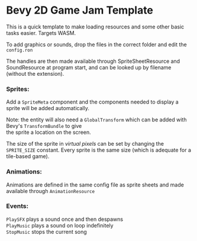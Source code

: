 # Bevy 2D Game Jam Template

This is a quick template to make loading resources and some other basic tasks easier.
Targets WASM.

To add graphics or sounds, drop the files in the correct folder and edit the `config.ron`

The handles are then made available through SpriteSheetResource and SoundResource at program start, and can be looked up by filename (without the extension).

### Sprites:
Add a `SpriteMeta` component and the components needed to display a sprite will be added automatically.

Note: the entity will also need a `GlobalTransform` which can be added with Bevy's `TransformBundle` to give  
the sprite a location on the screen.

The size of the sprite in *virtual pixels* can be set by changing the `SPRITE_SIZE` constant. Every sprite is the same size (which is adequate for a tile-based game).

### Animations:

Animations are defined in the same config file as sprite sheets and made available through `AnimationResource`

### Events:
`PlaySFX` plays a sound once and then despawns  
`PlayMusic` plays a sound on loop indefinitely  
`StopMusic` stops the current song
